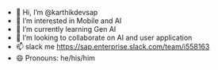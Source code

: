 - 👋 Hi, I’m @karthikdevsap
- 👀 I’m interested in Mobile and AI
- 🌱 I’m currently learning Gen AI
- 💞️ I’m looking to collaborate on AI and user application
- 📫 slack me https://sap.enterprise.slack.com/team/i558163
- 😄 Pronouns: he/his/him

<!---
karthikdevsap/karthikdevsap is a ✨ special ✨ repository because its `README.md` (this file) appears on your GitHub profile.
You can click the Preview link to take a look at your changes.
--->
